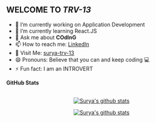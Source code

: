 ## WELCOME TO _TRV-13_

- 🔭 I’m currently working on Application Development
- 🌱 I’m currently learning React.JS
- 💬 Ask me about **COdInG**
- 📫 How to reach me: [LinkedIn](https://www.linkedin.com/in/suryanarayan-rath-13trv/)
- 🤑 Visit Me: [surya-trv-13](https://surya-trv-13.herokuapp.com/)
- 😄 Pronouns: Believe that you can and keep coding 💻
- ⚡ Fun fact: I am an INTROVERT

**GitHub Stats**
<br />
<br />
<a href="https://github.com/surya-trv-13">

 <p align="center">
  <img src="https://github-readme-stats.vercel.app/api/top-langs/?username=surya-trv-13&hide=jupyter%20notebook&show_icons=true&theme=cobalt" alt="Surya's github stats"/>
 </p>
</a>

<a href="https://github.com/surya-trv-13">
 <p align="center">
  <img src="https://github-readme-stats.vercel.app/api?username=surya-trv-13&theme=highcontrast" alt="Surya's github stats"/>
 </p>
</a>
